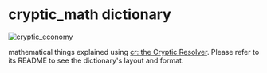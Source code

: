 # cryptic_math dictionary

[![cryptic_economy](https://github.com/cryptic-resolver/cryptic_economy/workflows/test-dict/badge.svg)](https://github.com/cryptic-resolver/cryptic_economy/actions/workflows/test.yml)

mathematical things explained using [cr: the Cryptic Resolver](https://github.com/cryptic-resolver/cr.rb). Please refer to its README to see the dictionary's layout and format.

<br>

